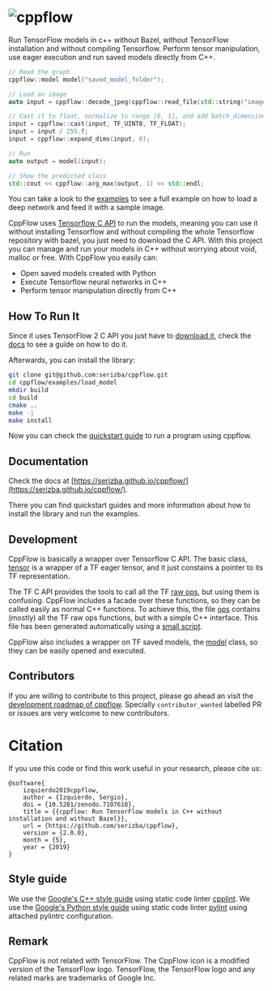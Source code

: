 # ![cppflow](docs/source/cppflow.svg)

Run TensorFlow models in c++ without Bazel, without TensorFlow installation and without compiling Tensorflow. Perform tensor manipulation, use eager execution and run saved models directly from C++.

```c++
// Read the graph
cppflow::model model("saved_model_folder");

// Load an image
auto input = cppflow::decode_jpeg(cppflow::read_file(std::string("image.jpg")));

// Cast it to float, normalize to range [0, 1], and add batch_dimension
input = cppflow::cast(input, TF_UINT8, TF_FLOAT);
input = input / 255.f;
input = cppflow::expand_dims(input, 0);

// Run
auto output = model(input);

// Show the predicted class
std::cout << cppflow::arg_max(output, 1) << std::endl;
```

You can take a look to the [examples](https://github.com/serizba/cppflow/tree/master/examples/) to see a full example on how to load a deep network and feed it with a sample image.

CppFlow uses [Tensorflow C API](https://www.tensorflow.org/install/lang_c) to run the models, meaning you can use it without installing Tensorflow and without compiling the whole Tensorflow repository with bazel, you just need to download the C API. With this project you can manage and run your models in C++ without worrying about void, malloc or free. With CppFlow you easily can:

* Open saved models created with Python
* Execute Tensorflow neural networks in C++
* Perform tensor manipulation directly from C++

## How To Run It

Since it uses TensorFlow 2 C API you just have to [download it](https://www.tensorflow.org/install/lang_c), check the [docs](https://serizba.github.io/cppflow/installation.html) to see a guide on how to do it.  

Afterwards, you can install the library:

```sh
git clone git@github.com:serizba/cppflow.git
cd cppflow/examples/load_model
mkdir build
cd build
cmake ..
make -j
make install
```

Now you can check the [quickstart guide](https://serizba.github.io/cppflow/quickstart.html) to run a program using cppflow.


## Documentation

Check the docs at [https://serizba.github.io/cppflow/](https://serizba.github.io/cppflow/).

There you can find quickstart guides and more information about how to install the library and run the examples.

## Development

CppFlow is basically a wrapper over Tensorflow C API. The basic class, [tensor](https://github.com/serizba/cppflow/blob/master/include/cppflow/tensor.h) is a wrapper of a TF eager tensor, and it just constains a pointer to its TF representation.

The TF C API provides the tools to call all the TF [raw ops](https://www.tensorflow.org/api_docs/python/tf/raw_ops), but using them is confusing. CppFlow includes a facade over these functions, so they can be called easily as normal C++ functions. To achieve this, the file [ops](https://github.com/serizba/cppflow/blob/master/include/cppflow/raw_ops.h) contains (mostly) all the TF raw ops functions, but with a simple C++ interface. This file has been generated automatically using a [small script](https://github.com/serizba/cppflow/blob/master/include/cppflow/ops_generator/generator.py).

CppFlow also includes a wrapper on TF saved models, the [model](https://github.com/serizba/cppflow/blob/master/include/cppflow/model.h) class, so they can be easily opened and executed.

## Contributors

If you are willing to contribute to this project, please go ahead an visit the [development roadmap of cppflow](https://github.com/users/serizba/projects/3). Specially `contributor_wanted` labelled PR or issues are very welcome to new contributors.

# Citation

If you use this code or find this work useful in your research, please cite us:

```
@software{
    izquierdo2019cppflow,
    author = {Izquierdo, Sergio},
    doi = {10.5281/zenodo.7107618},
    title = {{cppflow: Run TensorFlow models in C++ without installation and without Bazel}},
    url = {https://github.com/serizba/cppflow},
    version = {2.0.0},
    month = {5},
    year = {2019}
}
```

## Style guide

We use the [Google's C++ style guide](https://google.github.io/styleguide/cppguide.html) using static code linter [cpplint](https://github.com/cpplint/cpplint).
We use the [Google's Python style guide](https://google.github.io/styleguide/pyguide.html) using static code linter [pylint](https://pylint.pycqa.org/en/latest/user_guide/installation/index.html) using attached pylintrc configuration.


## Remark

CppFlow is not related with TensorFlow. The CppFlow icon is a modified version of the TensorFlow logo. TensorFlow, the TensorFlow logo and any related marks are trademarks of Google Inc.
